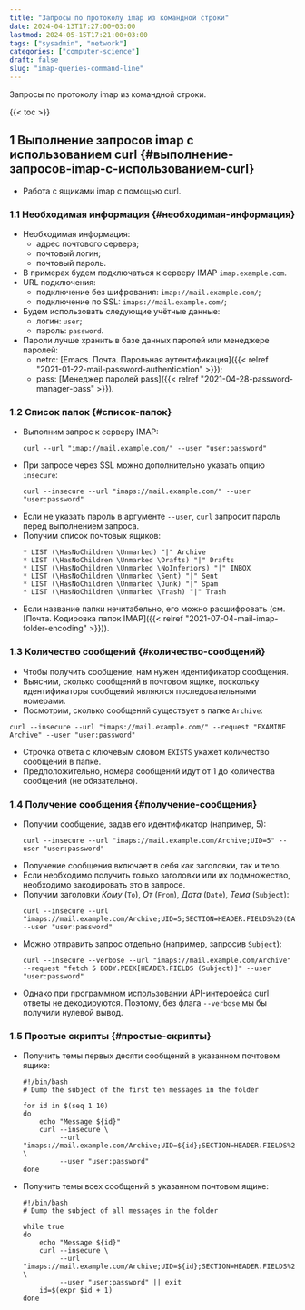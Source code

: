 ```yaml
---
title: "Запросы по протоколу imap из командной строки"
date: 2024-04-13T17:27:00+03:00
lastmod: 2024-05-15T17:21:00+03:00
tags: ["sysadmin", "network"]
categories: ["computer-science"]
draft: false
slug: "imap-queries-command-line"
---
```


Запросы по протоколу imap из командной строки.

<!--more-->

{{< toc >}}


## <span class="section-num">1</span> Выполнение запросов imap с использованием curl {#выполнение-запросов-imap-с-использованием-curl}

-   Работа с ящиками imap с помощью curl.


### <span class="section-num">1.1</span> Необходимая информация {#необходимая-информация}

-   Необходимая информация:
    -   адрес почтового сервера;
    -   почтовый логин;
    -   почтовый пароль.
-   В примерах будем подключаться к серверу IMAP `imap.example.com`.
-   URL подключения:
    -   подключение без шифрования: `imap://mail.example.com/`;
    -   подключение по SSL: `imaps://mail.example.com/`;
-   Будем использовать следующие учётные данные:
    -   логин: `user`;
    -   пароль: `password`.
-   Пароли лучше хранить в базе данных паролей или менеджере паролей:
    -   netrc: [Emacs. Почта. Парольная аутентификация]({{< relref "2021-01-22-mail-password-authentication" >}});
    -   pass: [Менеджер паролей pass]({{< relref "2021-04-28-password-manager-pass" >}}).


### <span class="section-num">1.2</span> Список папок {#список-папок}

-   Выполним запрос к серверу IMAP:
    ```shell
    curl --url "imap://mail.example.com/" --user "user:password"
    ```
-   При запросе через SSL можно дополнительно указать опцию `insecure`:
    ```shell
    curl --insecure --url "imaps://mail.example.com/" --user "user:password"
    ```
-   Если не указать пароль в аргументе `--user`, `curl` запросит пароль перед выполнением запроса.
-   Получим список почтовых ящиков:
    ```shell
    ​* LIST (\HasNoChildren \Unmarked) "|" Archive
    ​* LIST (\HasNoChildren \Unmarked \Drafts) "|" Drafts
    ​* LIST (\HasNoChildren \Unmarked \NoInferiors) "|" INBOX
    ​* LIST (\HasNoChildren \Unmarked \Sent) "|" Sent
    ​* LIST (\HasNoChildren \Unmarked \Junk) "|" Spam
    ​* LIST (\HasNoChildren \Unmarked \Trash) "|" Trash
    ```
-   Если название папки нечитабельно, его можно расшифровать (см. [Почта. Кодировка папок IMAP]({{< relref "2021-07-04-mail-imap-folder-encoding" >}})).


### <span class="section-num">1.3</span> Количество сообщений {#количество-сообщений}

-   Чтобы получить сообщение, нам нужен идентификатор сообщения.
-   Выясним, сколько сообщений в почтовом ящике, поскольку идентификаторы сообщений являются последовательными номерами.
-   Посмотрим, сколько сообщений существует в папке `Archive`:

<!--listend-->

```shell
curl --insecure --url "imaps://mail.example.com/" --request "EXAMINE Archive" --user "user:password"
```

-   Строчка ответа с ключевым словом `EXISTS` укажет количество сообщений в папке.
-   Предположительно, номера сообщений идут от 1 до количества сообщений (не обязательно).


### <span class="section-num">1.4</span> Получение сообщения {#получение-сообщения}

-   Получим сообщение, задав его идентификатор (например, 5):
    ```shell
    curl --insecure --url "imaps://mail.example.com/Archive;UID=5" --user "user:password"
    ```
-   Получение сообщения включает в себя как заголовки, так и тело.
-   Если необходимо получить только заголовки или их подмножество, необходимо закодировать это в запросе.
-   Получим заголовки _Кому_ (`To`), _От_ (`From`), _Дата_ (`Date`), _Тема_ (`Subject`):
    ```shell
    curl --insecure --url "imaps://mail.example.com/Archive;UID=5;SECTION=HEADER.FIELDS%20(DATE%20FROM%20TO%20SUBJECT)" --user "user:password"
    ```
-   Можно отправить запрос отдельно (например, запросив `Subject`):
    ```shell
    curl --insecure --verbose --url "imaps://mail.example.com/Archive" --request "fetch 5 BODY.PEEK[HEADER.FIELDS (Subject)]" --user "user:password"
    ```
-   Однако при программном использовании API-интерфейса curl ответы не декодируются. Поэтому, без флага `--verbose` мы бы получили нулевой вывод.


### <span class="section-num">1.5</span> Простые скрипты {#простые-скрипты}

-   Получить темы первых десяти сообщений в указанном почтовом ящике:
    ```shell
    #!/bin/bash
    # Dump the subject of the first ten messages in the folder

    for id in $(seq 1 10)
    do
        echo "Message ${id}"
        curl --insecure \
             --url "imaps://mail.example.com/Archive;UID=${id};SECTION=HEADER.FIELDS%20(SUBJECT)" \
             --user "user:password"
    done
    ```
-   Получить темы всех сообщений в указанном почтовом ящике:
    ```shell
    #!/bin/bash
    # Dump the subject of all messages in the folder

    while true
    do
        echo "Message ${id}"
        curl --insecure \
             --url "imaps://mail.example.com/Archive;UID=${id};SECTION=HEADER.FIELDS%20(SUBJECT)" \
             --user "user:password" || exit
        id=$(expr $id + 1)
    done
    ```
